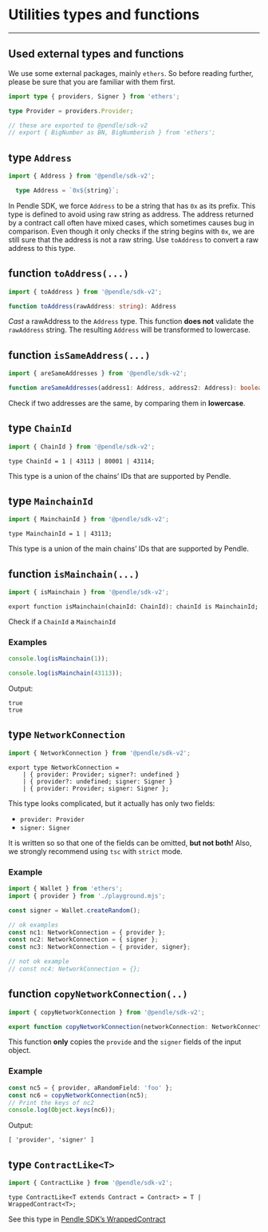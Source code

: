 
# Utilities types and functions

---

## Used external types and functions

We use some external packages, mainly `ethers`. So before reading further, please be sure that you are familiar with them first.
```ts
import type { providers, Signer } from 'ethers';

type Provider = providers.Provider;

// these are exported to @pendle/sdk-v2
// export { BigNumber as BN, BigNumberish } from 'ethers';
```
## type `Address`
```ts
import { Address } from '@pendle/sdk-v2';
```
```ts
  type Address = `0x${string}`;
```

In Pendle SDK, we force `Address` to be a string that has `0x` as its prefix. 
This type is defined to avoid using raw string as address.
The address returned by a contract call often have mixed cases, which sometimes causes bug in comparison. Even though it only checks if the string begins with `0x`, we are still sure that the address is not a raw string. Use `toAddress` to convert a raw address to this type.

## function `toAddress(...)`
```ts
import { toAddress } from '@pendle/sdk-v2';
```
```ts
function toAddress(rawAddress: string): Address
```
_Cast_ a rawAddress to the `Address` type. This function **does not** validate the `rawAddress` string. The resulting `Address` will be transformed to lowercase.

## function `isSameAddress(...)`
```ts
import { areSameAddresses } from '@pendle/sdk-v2';
```
```ts
function areSameAddresses(address1: Address, address2: Address): boolean;
```
Check if two addresses are the same, by comparing them in **lowercase**.

## type `ChainId`
```ts
import { ChainId } from '@pendle/sdk-v2';
```
```tsx
type ChainId = 1 | 43113 | 80001 | 43114;
```
This type is a union of the chains’ IDs that are supported by Pendle.

## type `MainchainId`
```ts
import { MainchainId } from '@pendle/sdk-v2';
```
```tsx
type MainchainId = 1 | 43113;
```

This type is a union of the main chains’ IDs that are supported by Pendle.

## function `isMainchain(...)`
```ts
import { isMainchain } from '@pendle/sdk-v2';
```
```tsx
export function isMainchain(chainId: ChainId): chainId is MainchainId;
```

Check if a `ChainId` a `MainchainId`

### Examples
```ts
console.log(isMainchain(1));

console.log(isMainchain(43113));
```
Output:
```
true
true

```
## type `NetworkConnection`
```ts
import { NetworkConnection } from '@pendle/sdk-v2';
```
```tsx
export type NetworkConnection =
    | { provider: Provider; signer?: undefined }
    | { provider?: undefined; signer: Signer }
    | { provider: Provider; signer: Signer };
```

This type looks complicated, but it actually has only two fields:

- `provider: Provider`
- `signer: Signer`

It is written so so that one of the fields can be omitted, **but not both!** Also, we strongly recommend using `tsc` with `strict` mode.

### Example
```ts
import { Wallet } from 'ethers';
import { provider } from './playground.mjs';

const signer = Wallet.createRandom();

// ok examples
const nc1: NetworkConnection = { provider };
const nc2: NetworkConnection = { signer };
const nc3: NetworkConnection = { provider, signer};

// not ok example
// const nc4: NetworkConnection = {};
```
## function `copyNetworkConnection(..)`
```ts
import { copyNetworkConnection } from '@pendle/sdk-v2';
```
```typescript
export function copyNetworkConnection(networkConnection: NetworkConnection): NetworkConnection;
```

This function **only** copies the `provide` and the `signer` fields of the input object.

### Example
```ts
const nc5 = { provider, aRandomField: 'foo' };
const nc6 = copyNetworkConnection(nc5);
// Print the keys of nc2
console.log(Object.keys(nc6));
```
Output:
```
[ 'provider', 'signer' ]

```
## type `ContractLike<T>`
```ts
import { ContractLike } from '@pendle/sdk-v2';
```
```tsx
type ContractLike<T extends Contract = Contract> = T | WrappedContract<T>;
```

See this type in [Pendle SDK’s WrappedContract](./WrappedContract.mts.md)
